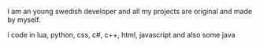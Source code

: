 I am an young swedish developer and all my projects are original and made by myself.

i code in lua, python, css, c#, c++, html, javascript and also some java
